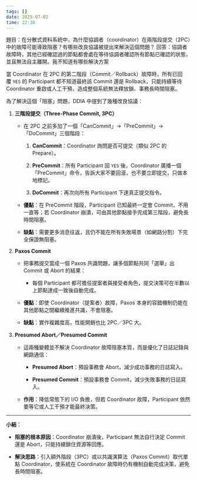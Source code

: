 ```yaml
---
tags: []
date: 2025-07-02
time: 22:38
---
```

題目：在分散式資料系統中，為什麼協調者（coordinator）在兩階段提交（2PC）中的故障可能導致阻塞？有哪些改良協議被提出來解決這個問題？ 
回答：協調者故障時，其他已經確認過的節點都會處在等待協調者確認所有節點已確認的狀態，並且無法自主離開。我不知道有哪些解決方案

當 Coordinator 在 2PC 的第二階段（Commit／Rollback）故障時，所有已回覆 `YES` 的 Participant 都不知道最終該 Commit 還是 Rollback，只能持續等待 Coordinator 重啟或人工干預，造成整個系統無法釋放鎖、事務長時間阻塞。

為了解決這個「阻塞」問題，DDIA 中提到了幾種改良協議：

1. **三階段提交（Three-Phase Commit, 3PC）**
    
    - 在 2PC 之前多加了一個「CanCommit」→「PreCommit」→「DoCommit」三個階段：
        
        1. **CanCommit**：Coordinator 詢問是否可提交（類似 2PC 的 Prepare）。
            
        2. **PreCommit**：所有 Participant 回 `YES` 後，Coordinator 廣播一個「PreCommit」命令，告訴大家不要回滾，也不要立即提交，只做本地標記。
            
        3. **DoCommit**：再次向所有 Participant 下達真正提交指令。
            
    - **優點**：在 PreCommit 階段，Participant 已知最終一定會 Commit，不用一直等；若 Coordinator 崩潰，可由其他節點接手完成第三階段，避免長時間阻塞。
        
    - **缺點**：需要更多消息往返，且仍不能在所有失敗場景（如網路分割）下完全保證無阻塞。
        
2. **Paxos Commit**
    
    - 把事務提交當成一個 Paxos 共識問題，讓多個節點共同「選舉」出 Commit 或 Abort 的結果：
        
        - 每個 Participant 都可擔任提案者與接受者角色，提交決策可在半數以上節點達成一致後自動完成。
            
    - **優點**：即使 Coordinator（提案者）故障，Paxos 本身的容錯機制仍能在其他節點之間繼續推進共識，不會阻塞。
        
    - **缺點**：實作複雜度高，性能開銷也比 2PC／3PC 大。
        
3. **Presumed Abort／Presumed Commit**
    
    - 這兩種變體並不解決 Coordinator 故障阻塞本質，而是優化了日誌記錄與網路通信：
        
        - **Presumed Abort**：預設事務會 Abort，減少成功事務的日誌寫入。
            
        - **Presumed Commit**：預設事務會 Commit，減少失敗事務的日誌寫入。
            
    - **作用**：降低常態下的 I/O 負擔，但若 Coordinator 故障，Participant 依然要等它或人工干預才能最終決策。
        

---

**小結**：

- **阻塞的根本原因**：Coordinator 崩潰後，Participant 無法自行決定 Commit 還是 Abort，只能持續鎖住資源等回應。
    
- **解決思路**：引入額外階段（3PC）或以共識演算法（Paxos Commit）取代單點 Coordinator，使系統在 Coordinator 故障時仍有機制自動完成決策，避免長時間阻塞。